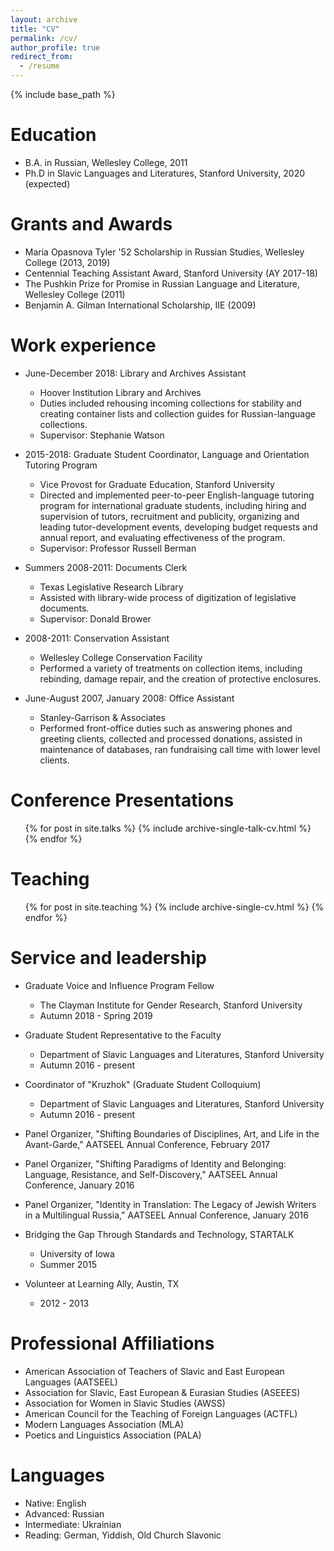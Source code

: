 ```yaml
---
layout: archive
title: "CV"
permalink: /cv/
author_profile: true
redirect_from:
  - /resume
---
```


{% include base_path %}

Education
======
* B.A. in Russian, Wellesley College, 2011
* Ph.D in Slavic Languages and Literatures, Stanford University, 2020 (expected)

Grants and Awards
======
* Maria Opasnova Tyler '52 Scholarship in Russian Studies, Wellesley College (2013, 2019)
* Centennial Teaching Assistant Award, Stanford University (AY 2017-18)
* The Pushkin Prize for Promise in Russian Language and Literature, Wellesley College (2011)
* Benjamin A. Gilman International Scholarship, IIE (2009)

Work experience
======
* June-December 2018: Library and Archives Assistant 
  * Hoover Institution Library and Archives
  * Duties included rehousing incoming collections for stability and creating container lists and collection guides for Russian-language collections.
  * Supervisor: Stephanie Watson

* 2015-2018: Graduate Student Coordinator, Language and Orientation Tutoring Program
  * Vice Provost for Graduate Education, Stanford University
  * Directed and implemented peer-to-peer English-language tutoring program for international graduate students, including hiring and supervision of tutors, recruitment and publicity, organizing and leading tutor-development events, developing budget requests and annual report, and evaluating effectiveness of the program. 
  * Supervisor: Professor Russell Berman

* Summers 2008-2011: Documents Clerk
  * Texas Legislative Research Library
  * Assisted with library-wide process of digitization of legislative documents.
  * Supervisor: Donald Brower
  
* 2008-2011: Conservation Assistant
  * Wellesley College Conservation Facility
  * Performed a variety of treatments on collection items, including rebinding, damage repair, and the creation of protective enclosures.
  
* June-August 2007, January 2008: Office Assistant
  * Stanley-Garrison & Associates
  * Performed front-office duties such as answering phones and greeting clients, collected and processed donations, assisted in maintenance of databases, ran fundraising call time with lower level clients. 
  
  
Conference Presentations
======
  <ul>{% for post in site.talks %}
    {% include archive-single-talk-cv.html %}
  {% endfor %}</ul>
  
Teaching
======
  <ul>{% for post in site.teaching %}
    {% include archive-single-cv.html %}
  {% endfor %}</ul>
  
Service and leadership
======
* Graduate Voice and Influence Program Fellow
  * The Clayman Institute for Gender Research, Stanford University
  * Autumn 2018 - Spring 2019

* Graduate Student Representative to the Faculty
  * Department of Slavic Languages and Literatures, Stanford University
  * Autumn 2016 - present

* Coordinator of "Kruzhok" (Graduate Student Colloquium)
  * Department of Slavic Languages and Literatures, Stanford University
  * Autumn 2016 - present
  
* Panel Organizer, "Shifting Boundaries of Disciplines, Art, and Life in the Avant-Garde," AATSEEL Annual Conference, February 2017

* Panel Organizer, "Shifting Paradigms of Identity and Belonging: Language, Resistance, and Self-Discovery," AATSEEL Annual Conference, January 2016

* Panel Organizer, "Identity in Translation: The Legacy of Jewish Writers in a Multilingual Russia," AATSEEL Annual Conference, January 2016
  
* Bridging the Gap Through Standards and Technology, STARTALK
  * University of Iowa
  * Summer 2015
  
* Volunteer at Learning Ally, Austin, TX
  * 2012 - 2013

Professional Affiliations
======
* American Association of Teachers of Slavic and East European Languages (AATSEEL)
* Association for Slavic, East European & Eurasian Studies (ASEEES)
* Association for Women in Slavic Studies (AWSS)
* American Council for the Teaching of Foreign Languages (ACTFL)
* Modern Languages Association (MLA)
* Poetics and Linguistics Association (PALA)

Languages
======
* Native: English
* Advanced: Russian
* Intermediate: Ukrainian
* Reading: German, Yiddish, Old Church Slavonic
